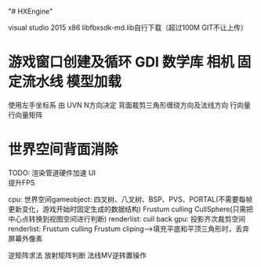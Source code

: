 "# HXEngine" 

visual studio 2015  x86  libfbxsdk-md.lib自行下载（超过100M GIT不让上传）

游戏窗口创建及循环
GDI
数学库
相机
固定流水线
模型加载
================================================================================
使用左手坐标系     由 UVN N方向决定   背面裁剪三角形缠绕方向及法线方向
行向量 行向量矩阵

世界空间背面消除
================================================================================
TODO:
渲染管道硬件加速
UI  
提升FPS

cpu:
	世界空间gameobject:
		四叉树、八叉树、BSP、PVS、PORTAL(不需要每帧更新变化，游戏开始时固定生成的数据结构)
		Frustum culling    CullSphere(只需把中心点转换到视图空间进行判断)
	renderlist:
		cull back
gpu:
	投影齐次裁剪空间renderlist:
		Frustum culling 
		Frustum cliping-->填充平底和平顶三角形时，丢弃屏幕外像素
		
		
逆矩阵求法  放射矩阵判断  法线MV逆转置操作